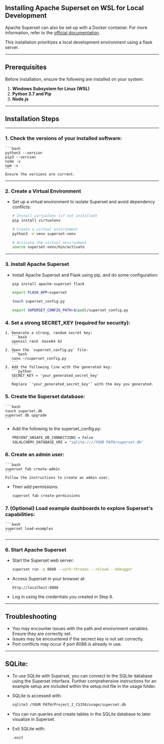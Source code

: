 ## Installing Apache Superset on WSL for Local Development

Apache Superset can also be set up with a Docker container. For more information, refer to the [official documentation](https://superset.apache.org/docs/installation/installing-superset-using-docker-compose).

This installation prioritizes a local development environment using a flask server.

---

## Prerequisites

Before installation, ensure the following are installed on your system:

1. **Windows Subsystem for Linux (WSL)**
2. **Python 3.7 and Pip**
3. **Node.js**

---

## Installation Steps

---

### 1. Check the versions of your installed software:

    ```bash
    python3 --version
    pip3 --version
    node -v
    npm -v
    ```
    Ensure the versions are current.

---

### 2. Create a Virtual Environment

- Set up a virtual environment to isolate Superset and avoid dependency conflicts:

  ```bash
  # Install virtualenv (if not installed)
  pip install virtualenv

  # Create a virtual environment
  python3 -m venv superset-venv

  # Activate the virtual environment
  source superset-venv/bin/activate
  ```

---

### 3. Install Apache Superset

- Install Apache Superset and Flask using pip, and do some configuration:

  ```bash
  pip install apache-superset flask
  ```

  ```bash
  export FLASK_APP=superset
  ```

  ```bash
  touch superset_config.py
  ```

  ```bash
  export SUPERSET_CONFIG_PATH=$(pwd)/superset_config.py
  ```

### 4. Set a strong SECRET_KEY (required for security):

    1. Generate a strong, random secret key:
       ```bash
       openssl rand -base64 42
       ```
    2. Open the `superset_config.py` file:
       ```bash
       nano ~/superset_config.py
       ```
    3. Add the following line with the generated key:
       ```python
       SECRET_KEY = 'your_generated_secret_key'
       ```
       Replace `'your_generated_secret_key'` with the key you generated.

### 5. Create the Superset database:

    ```bash
    touch superset.db
    superset db upgrade
    ```

- Add the following to the superset_config.py:
  ```bash
  PREVENT_UNSAFE_DB_CONNECTIONS = False
  SQLALCHEMY_DATABASE_URI = "sqlite:////YOUR PATH/superset.db"
  ```

### 6. Create an admin user:

    ```bash
    superset fab create-admin
    ```
    Follow the instructions to create an admin user.

- Then add permissions:
  ```bash
  superset fab create-permissions
  ```

### 7. (Optional) Load example dashboards to explore Superset's capabilities:

    ```bash
    superset load-examples
    ```

---

### 6. Start Apache Superset

- Start the Superset web server:
  ```bash
  superset run -p 8088 --with-threads --reload --debugger
  ```
- Access Superset in your browser at:
  ```
  http://localhost:8088
  ```
- Log in using the credentials you created in Step 6.

---

## Troubleshooting

- You may encounter issues with the path and environment variables. Ensure they are correctly set.
- Issues may be encountered if the secrect key is not set correctly.
- Port conflicts may occur if port 8088 is already in use.

---

## SQLite:

- To use SQLite with Superset, you can connect to the SQLite database using the Superset interface. Further comprehensive instructions for an example setup are included within the setup.md file in the usage folder.

- SQLite is accessed with:
  ```bash
  sqlite3 /YOUR PATH/Project_2_CS350/usage/superset.db
  ```
- You can run queries and create tables in the SQLite database to later visualize in Superset.
- Exit SQLite with:
  ```bash
  .exit
  ```
